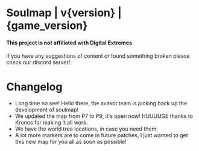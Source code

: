 # Soulmap | v{version} | {game_version}

#### This project is not affiliated with Digital Extremes
if you have any suggestions of content or found something broken please check our discord server!


# Changelog 
- Long time no see! Hello there, the avakot team is picking back up the development of soulmap!
- We updated the map from P7 to P9, it's open now! HUUUUGE thanks to Kronos for making it all work.
- We have the world tree locations, in case you need them.
- A lot more markers are to come in future patches, I just wanted to get this new map for you all as soon as possible!